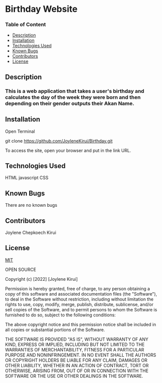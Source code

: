 # Birthday Website

### Table of Content

+ [Description](#Description)
+ [Installation](#Installation)
+ [Technologies Used](#Technologies-Used)
+ [Known Bugs](#Known-Bugs)
+ [Contributors](#Contributors)
+ [License](#License)

## Description

### This is a web application that takes a user's birthday and calculates the day of the week they were born and then depending on their gender outputs their Akan Name.


## Installation 
Open Terminal 

git clone https://github.com/JoyleneKirui/Birthday.git

To access the site, open your browser and put in the link URL.

## Technologies Used 
HTML
javascript
CSS 

## Known Bugs
There are no known bugs 

## Contributors
Joylene Chepkoech Kirui

## License
[MIT](https://choosealicense.com/licenses/mit/)


OPEN SOURCE

Copyright (c) [2022] [Joylene Kirui]

Permission is hereby granted, free of charge, to any person obtaining a copy
of this software and associated documentation files (the "Software"), to deal
in the Software without restriction, including without limitation the rights
to use, copy, modify, merge, publish, distribute, sublicense, and/or sell
copies of the Software, and to permit persons to whom the Software is
furnished to do so, subject to the following conditions:

The above copyright notice and this permission notice shall be included in all
copies or substantial portions of the Software.

THE SOFTWARE IS PROVIDED "AS IS", WITHOUT WARRANTY OF ANY KIND, EXPRESS OR
IMPLIED, INCLUDING BUT NOT LIMITED TO THE WARRANTIES OF MERCHANTABILITY,
FITNESS FOR A PARTICULAR PURPOSE AND NONINFRINGEMENT. IN NO EVENT SHALL THE
AUTHORS OR COPYRIGHT HOLDERS BE LIABLE FOR ANY CLAIM, DAMAGES OR OTHER
LIABILITY, WHETHER IN AN ACTION OF CONTRACT, TORT OR OTHERWISE, ARISING FROM,
OUT OF OR IN CONNECTION WITH THE SOFTWARE OR THE USE OR OTHER DEALINGS IN THE
SOFTWARE.